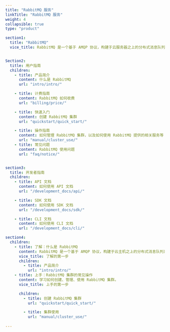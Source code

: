 ```yaml
---
title: "RabbitMQ 服务"
linkTitle: "RabbitMQ 服务"
weight: 4
collapsible: true
type: "product"

section1:
  title: "RabbitMQ"
  vice_title: RabbitMQ 是一个基于 AMQP 协议，构建于云服务器之上的分布式消息队列系统，具有灵活路由、事务、高可用队列、消息排序、可视化管理工具等特性。服务器端用 Erlang 语言编写，天生具备高可用和高并发的特性。


Section2:
  title: 用户指南
  children:
    - title: 产品简介
      content: 什么是 RabbitMQ
      url: "intro/intro/"

    - title: 计费指南
      content: RabbitMQ 如何收费
      url: "billing/price/"

    - title: 快速入门
      content: 创建 RabbitMQ 集群
      url: "quickstart/quick_start/"

    - title: 操作指南
      content: 如何管理 RabbitMQ 集群，以及如何使用 RabbitMQ 提供的相关服务等
      url: "manual/cluster_use/"
    - title: 常见问题
      content: RabbitMQ 使用问题
      url: "faq/notice/"


section3:
  title: 开发者指南
  children:
    - title: API 文档
      content: 如何使用 API 文档
      url: "/development_docs/api/"

    - title: SDK 文档
      content: 如何使用 SDK 文档
      url: "/development_docs/sdk/"

    - title: CLI 文档
      content: 如何使用 CLI 文档
      url: "/development_docs/cli/"

section4:
  children:
    - title: 了解：什么是 RabbitMQ
      content: RabbitMQ 是一个基于 AMQP 协议，构建于云主机之上的分布式消息队列系统。
      vice_title: 了解的第一步
      children:
        - title: 产品简介
          url: "intro/intro/"
    - title: 上手：RabbitMQ 集群的常见操作
      content: 学习如何创建、管理、使用 RabbitMQ 集群。
      vice_title: 上手的第一步

      children: 
        - title: 创建 RabbitMQ 集群
          url: "quickstart/quick_start/"

        - title: 集群使用
          url: "manual/cluster_use/"
        
---
```


